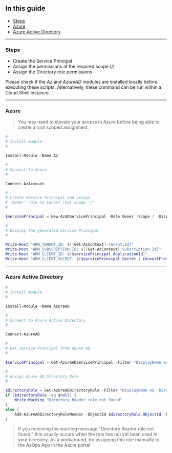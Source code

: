 ## In this guide

- [Steps](#steps)
- [Azure](#discovery)
- [Azure Active Directory](#azuread)

---

### Steps

- Create the Service Principal
- Assign the permissions at the required scope (/)
- Assign the Directory role permissions

Please check if the _Az_ and _AzureAD_ modules are installed locally before executing these scripts.
Alternatively, these command can be run within a Cloud Shell instance.

---

### Azure

> You may need to elevate your access in Azure before being able to create a root scoped assignment.

```powershell
#
# Install module
#

Install-Module -Name Az

#
# Connect to Azure
#

Connect-AzAccount

#
# Create Service Principal and assign
# 'Owner' role to tenant root scope '/'
#

$servicePrincipal = New-AzADServicePrincipal -Role Owner -Scope / -DisplayName AzOps

#
# Display the generated Service Principal
#

Write-Host "ARM_TENANT_ID: $((Get-AzContext).Tenant.Id)"
Write-Host "ARM_SUBSCRIPTION_ID: $((Get-AzContext).Subscription.Id)"
Write-Host "ARM_CLIENT_ID: $($servicePrincipal.ApplicationId)"
Write-Host "ARM_CLIENT_SECRET: $($servicePrincipal.Secret | ConvertFrom-SecureString -AsPlainText)"
```

---

### Azure Active Directory

```powershell
#
# Install module
#

Install-Module -Name AzureAD

#
# Connect to Azure Active Directory
#

Connect-AzureAD

#
# Get Service Principal from Azure AD
#

$servicePrincipal = Get-AzureADServicePrincipal -Filter "DisplayName eq 'AzOps'"

#
# Assign Azure AD Directory Role
#

$directoryRole = Get-AzureADDirectoryRole -Filter "DisplayName eq 'Directory Readers'"
if ($directoryRole -eq $null) {
    Write-Warning "Directory Reader role not found"
}
else {
    Add-AzureADDirectoryRoleMember -ObjectId $directoryRole.ObjectId -RefObjectId $servicePrincipal.ObjectId
}
```

> If you receiving the warning message "Directory Reader role not found."  this usually occurs when the role has not yet been used in your directory.
> As a workaround, try assigning this role manually to the AzOps App in the Azure portal
